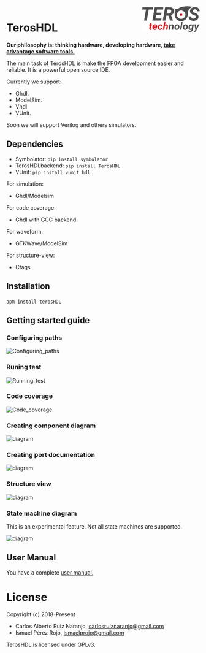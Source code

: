 <img src="./doc/images/teros_logo.png" align="right">

# TerosHDL

**Our philosophy is: thinking hardware, developing hardware, [take advantage software tools.](https://github.com/qarlosalberto/fpga-knife)**

The main task of TerosHDL is make the FPGA development easier and reliable.  It is a powerful open source IDE.

Currently we support:

- Ghdl.
- ModelSim.
- Vhdl
- VUnit.

Soon we will support Verilog and others simulators.


## Dependencies

- Symbolator:
```pip install symbolator```
- TerosHDLbackend:
```pip install TerosHDL```
- VUnit:
```pip install vunit_hdl```

For simulation:

- Ghdl/Modelsim

For code coverage:

- Ghdl with GCC backend.

For waveform:

- GTKWave/ModelSim

For structure-view:

- Ctags

## Installation

```apm install terosHDL```

## Getting started guide

### Configuring paths

![Configuring_paths](./doc/images/config_paths.gif)

### Runing test

![Running_test](./doc/images/run_test.gif)

### Code coverage

![Code_coverage](./doc/images/code_coverage.gif)

### Creating component diagram

![diagram](./doc/images/diagram.gif)

### Creating port documentation

![diagram](./doc/images/doc.gif)

### Structure view

![diagram](./doc/images/view.gif)

### State machine diagram

This is an experimental feature. Not all state machines are supported.

![diagram](./doc/images/state_machine.gif)

## User Manual

You have a complete [user manual.](https://github.com/TerosTechnology/terosHDL/blob/develop/doc/User_Manual.md)

# License

Copyright (c) 2018-Present
- Carlos Alberto Ruiz Naranjo, <carlosruiznaranjo@gmail.com>
- Ismael Pérez Rojo, <ismaelprojo@gmail.com>

TerosHDL is licensed under GPLv3.
